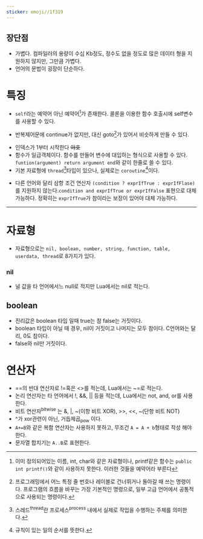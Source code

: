```yaml
---
sticker: emoji//1f319
---
```

## 장단점 
- 가볍다. 컴파일러의 용량이 수십 Kb정도, 정수도 없을 정도로 많은 데이터 형을 지원하지 않지만, 그만큼 가볍다.
- 언어의 문법이 굉장이 단순하다.

# 특징
- `self`라는 예약어 아닌 예약어[^1]가 존재한다. 콜론을 이용한 함수 호출시에 self변수를 사용할 수 있다.

[^1]: 이미 정의되어있는 이름, int, char와 같은 자료형이나, printf같은 함수는 `public int printf()`와 같이 사용하지 못한다. 이러한 것들을 예약어라 부른다
- 반복제어문에 continue가 없지만, 대신 goto[^2]가 있어서 비슷하게 만들 수 있다.

[^2]: 프로그래밍에서 어느 특정 줄 번호나 레이블로 건너뛰거나 돌아갈 때 쓰는 명령이다. 프로그램의 흐름을 바꾸는 가장 기본적인 명령으로, 일부 고급 언어에서 공통적으로 사용되는 명령이다.
- 인덱스가 1부터 시작한다 ~~야호~~
- 함수가 일급객체이다. 함수를 만들어 변수에 대입하는 형식으로 사용할 수 있다. `funtion(argument) return argument end`와 같이 한줄로 쓸 수 있다.
- 기본 자료형에 `thread`[^3]타입이 있으나, 실제로는 `coroutine`[^4]이다.

[^3]:스레드<sup>thread</sup>란 프로세스<sup>process</sup> 내에서 실제로 작업을 수행하는 주체를 의미한다.
[^4]:규칙이 있는 일의 순서를 뜻한다.
- 다른 언어와 달리 삼항 조건 연산자 `(condition ? exprIfTrue : exprIfFlase)`를 지원하지 않는다.`condition and exprIfTrue or exprIfFalse` 표현으로 대체 가능하다. 정확히는 `exprIfTrue`가 참이라는 보장이 있어야 대체 가능하다.


---
# 자료형
- 자료형으로는 `nil, boolean, number, string, function, table, userdata, thread`로 8가지가 있다.
### nil
- 널 값을 타 언어에서느 null로 적지만 Lua에서는 nil로 적는다.
## boolean
- 진리값은 boolean 타입 일때 true는 참 false는 거짓이다.
- boolean 타입이 아닐 때 경우, nil이 거짓이고 나머지는 모두 참이다. C언어와는 달리, 0도 참이다.
- false와 nil만 거짓이다.
# 연산자
- =\=의 반대 연산자로 !=혹은 <>를 적는데, Lua에서는 ~=로 적는다.
- 논리 연산자는 타 언어에서 !, &&, || 등을 적는데, Lua에서는 not, and, or를 사용한다.
- 비트 연산자<sup>bitwise</sup> 는 &, |, ~(이항 비트 XOR), >>, <<, ~(단항 비트 NOT)
- ^가 xor관련이 아닌, 거듭제곱<sub>pow</sub> 이다.
- `A+=B`와 같은 복함 연산자는 사용하지 못하고, 무조건 `A = A + b`형태로 작성 해야한다.
- 문자열 합치기는 `A..B`로 표현한다.

